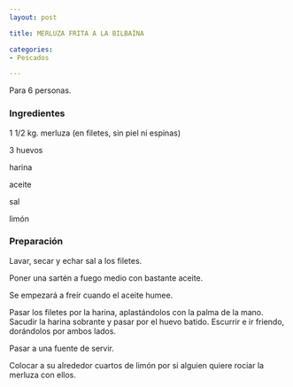 ```yaml
---
layout: post

title: MERLUZA FRITA A LA BILBAÍNA

categories:
- Pescados

---
```

Para 6 personas.

<h3>Ingredientes</h3>

1 1/2 kg. merluza (en filetes, sin piel ni espinas)

3 huevos

harina

aceite

sal

limón

<h3>Preparación</h3>

Lavar, secar y echar sal a los filetes.

Poner una sartén a fuego medio con bastante aceite.

Se empezará a freír cuando el aceite humee.

Pasar los filetes por la harina, aplastándolos con la palma de la mano. Sacudir la harina sobrante y pasar por el huevo batido. Escurrir e ir friendo, dorándolos por ambos lados.

Pasar a una fuente de servir.

Colocar a su alrededor cuartos de limón por si alguien quiere rociar la merluza con ellos.

